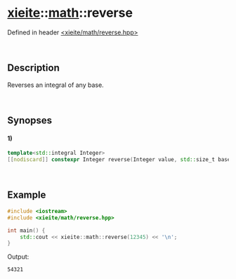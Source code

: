 # [xieite](../xieite.md)\:\:[math](../math.md)\:\:reverse
Defined in header [<xieite/math/reverse.hpp>](../../include/xieite/math/reverse.hpp)

&nbsp;

## Description
Reverses an integral of any base.

&nbsp;

## Synopses
#### 1)
```cpp
template<std::integral Integer>
[[nodiscard]] constexpr Integer reverse(Integer value, std::size_t base = 10) noexcept;
```

&nbsp;

## Example
```cpp
#include <iostream>
#include <xieite/math/reverse.hpp>

int main() {
    std::cout << xieite::math::reverse(12345) << '\n';
}
```
Output:
```
54321
```
